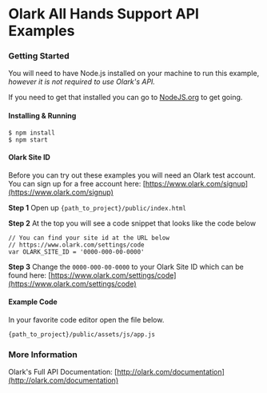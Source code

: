 # Olark All Hands Support API Examples

### Getting Started
You will need to have Node.js installed on your machine to run this example, *however it is not required to use Olark's API.*

If you need to get that installed you can go to [NodeJS.org](http://nodejs.org/) to get going.

#### Installing & Running

    $ npm install
    $ npm start

#### Olark Site ID
Before you can try out these examples you will need an Olark test account. You can sign up for a free account here: [https://www.olark.com/signup](https://www.olark.com/signup)

**Step 1**
Open up ``` {path_to_project}/public/index.html ```

**Step 2**
At the top you will see a code snippet that looks like the code below

    // You can find your site id at the URL below
    // https://www.olark.com/settings/code
    var OLARK_SITE_ID = '0000-000-00-0000'

**Step 3**
Change the ```0000-000-00-0000``` to your Olark Site ID which can be found here: [https://www.olark.com/settings/code](https://www.olark.com/settings/code)

#### Example Code
In your favorite code editor open the file below.

    {path_to_project}/public/assets/js/app.js

### More Information
Olark's Full API Documentation: [http://olark.com/documentation](http://olark.com/documentation)
